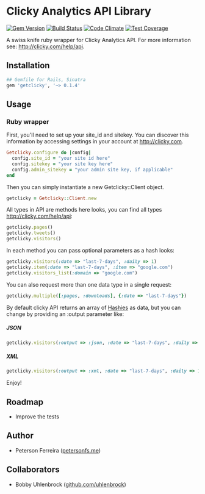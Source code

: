 # Clicky Analytics API Library

[![Gem Version](https://badge.fury.io/rb/getclicky.svg)](http://badge.fury.io/rb/getclicky)
[![Build Status](https://travis-ci.org/petersonfs/getclicky.svg?branch=master)](https://travis-ci.org/petersonfs/getclicky)
[![Code Climate](https://codeclimate.com/github/petersonfs/getclicky/badges/gpa.svg)](https://codeclimate.com/github/petersonfs/getclicky)
[![Test Coverage](https://codeclimate.com/github/petersonfs/getclicky/badges/coverage.svg)](https://codeclimate.com/github/petersonfs/getclicky)

A swiss knife ruby wrapper for Clicky Analytics API. For more information see: http://clicky.com/help/api.

## Installation

``` ruby
## Gemfile for Rails, Sinatra
gem 'getclicky', '~> 0.1.4'
```

## Usage

### Ruby wrapper

First, you'll need to set up your site_id and sitekey. You can discover this information by accessing settings in your account at http://clicky.com.

``` ruby
Getclicky.configure do |config|
  config.site_id = "your site id here"
  config.sitekey = "your site key here"
  config.admin_sitekey = "your admin site key, if applicable"
end
```

Then you can simply instantiate a new Getclicky::Client object.

``` ruby
getclicky = Getclicky::Client.new
```

All types in API are methods here looks, you can find all types http://clicky.com/help/api:

``` ruby
getclicky.pages()
getclicky.tweets()
getclicky.visitors()
```

In each method you can pass optional parameters as a hash looks:

``` ruby
getclicky.visitors(:date => "last-7-days", :daily => 1)
getclicky.item(:date => "last-7-days", :item => "google.com")
getclicky.visitors_list(:domain => "google.com")
```

You can also request more than one data type in a single request:

``` ruby
getclicky.multiple([:pages, :downloads], {:date => "last-7-days"})
```

By default clicky API returns an array of [Hashies](https://github.com/intridea/hashie) as data, but you can change by providing an :output parameter like:

##### JSON

``` ruby
getclicky.visitors(:output => :json, :date => "last-7-days", :daily => 1)
```

##### XML

``` ruby
getclicky.visitors(:output => :xml, :date => "last-7-days", :daily => 1)
```

Enjoy!

## Roadmap

* Improve the tests

## Author
* Peterson Ferreira ([petersonfs.me](petersonfs.me))

## Collaborators
* Bobby Uhlenbrock ([github.com/uhlenbrock](github.com/uhlenbrock))
